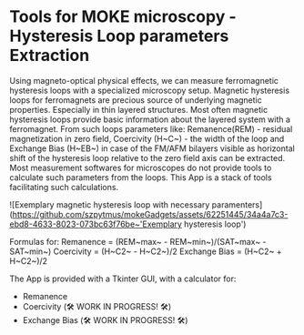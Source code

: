 # Tools for MOKE microscopy - Hysteresis Loop parameters Extraction

Using magneto-optical physical effects, we can measure ferromagnetic hysteresis loops with a specialized microscopy setup. Magnetic hysteresis loops for ferromagnets are precious source of underlying magnetic properties. Especially in thin layered structures. Most often magnetic hysteresis loops provide basic information about the layered system with a ferromagnet. From such loops parameters like: Remanence(REM) - residual magnetization in zero field, Coercivity (H~C~) - the width of the loop and Exchange Bias (H~EB~) in case of the FM/AFM bilayers visible as horizontal shift of the hysteresis loop relative to the zero field axis can be extracted. Most measurement softwares for microscopes do not provide tools to calculate such parameters from the loops. This App is a stack of tools facilitating such calculations. 


![Exemplary magnetic hysteresis loop with necessary paramenters](https://github.com/szpytmus/mokeGadgets/assets/62251445/34a4a7c3-ebd8-4633-8023-073bc63f76be~'Exemplary hysteresis loop')

Formulas for:
Remanence = (REM~max~ - REM~min~)/(SAT~max~ - SAT~min~)
Coercivity = (H~C2~ - H~C2~)/2
Exchange Bias = (H~C2~ + H~C2~)/2

The App is provided with a Tkinter GUI, with a calculator for:
- Remanence
- Coercivity (:hammer_and_wrench: WORK IN PROGRESS! :hammer_and_wrench:)
- Exchange Bias (:hammer_and_wrench: WORK IN PROGRESS! :hammer_and_wrench:)

  


